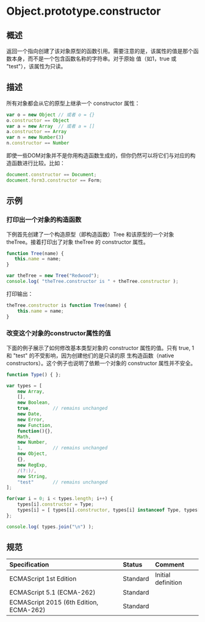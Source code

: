 # Object.prototype.constructor

## 概述

返回一个指向创建了该对象原型的函数引用。需要注意的是，该属性的值是那个函数本身，而不是一个包含函数名称的字符串。对于原始
值（如1，true 或 "test"），该属性为只读。

## 描述

所有对象都会从它的原型上继承一个 constructor 属性：

```javascript
var o = new Object // 或者 o = {}
o.constructor == Object
var a = new Array  // 或者 a = []
a.constructor == Array
var n = new Number(3)
n.constructor == Number
```

即使一些DOM对象并不是你用构造函数生成的，但你仍然可以将它们与对应的构造函数进行比较。比如：

```javascript
document.constructor == Document;
document.form3.constructor == Form;
```

## 示例

### 打印出一个对象的构造函数

下例首先创建了一个构造原型（即构造函数）Tree 和该原型的一个对象 theTree。接着打印出了对象 theTree 的 constructor 属性。

```javascript
function Tree(name) {
   this.name = name;
}

var theTree = new Tree("Redwood");
console.log( "theTree.constructor is " + theTree.constructor );
```

打印输出：

```javascript
theTree.constructor is function Tree(name) {
    this.name = name;
}
```

### 改变这个对象的constructor属性的值

下面的例子展示了如何修改基本类型对象的 constructor 属性的值。只有 true, 1 和 "test" 的不受影响，因为创建他们的是只读的原
生构造函数（native constructors）。这个例子也说明了依赖一个对象的 constructor 属性并不安全。

```javascript
function Type() { };

var	types = [
	new Array,
	[],
	new Boolean,
	true,        // remains unchanged
	new Date,
	new Error,
	new Function,
	function(){},
	Math,
	new Number,
	1,           // remains unchanged
	new Object,
	{},
	new RegExp,
	/(?:)/,
	new String,
	"test"       // remains unchanged
];

for(var i = 0; i < types.length; i++) {
	types[i].constructor = Type;
	types[i] = [ types[i].constructor, types[i] instanceof Type, types[i].toString() ];
};

console.log( types.join("\n") );
```

## 规范

| Specification                           | Status   | Comment            |
|:----------------------------------------|:---------|:-------------------|
| ECMAScript 1st Edition                  | Standard | Initial definition |
| ECMAScript 5.1 (ECMA-262)               | Standard |                    |
| ECMAScript 2015 (6th Edition, ECMA-262) | Standard |                    |